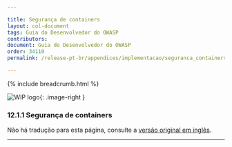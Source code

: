 ```yaml
---

title: Segurança de containers
layout: col-document
tags: Guia do Desenvolvedor do OWASP
contributors:
document: Guia do Desenvolvedor do OWASP
order: 34110
permalink: /release-pt-br/appendices/implementacao/seguranca_containers/

---
```


{% include breadcrumb.html %}

<style type="text/css">
.image-right {
  height: 180px;
  display: block;
  margin-left: auto;
  margin-right: auto;
  float: right;
}
</style>

![WIP logo](../../../assets/images/dg_wip.png "Trabalho em andamento"){: .image-right }

### 12.1.1 Segurança de containers

Não há tradução para esta página, consulte a [versão original em inglês][release40101].

----

[release40101]: https://github.com/OWASP/www-project-developer-guide/blob/main/draft/14-appendices/01-implementation-dos-donts/01-container-security.md
